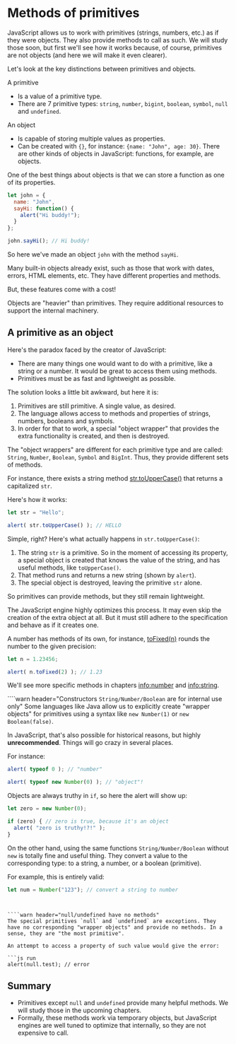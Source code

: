 # Methods of primitives

JavaScript allows us to work with primitives (strings, numbers, etc.) as if they were objects. They also provide methods to call as such. We will study those soon, but first we'll see how it works because, of course, primitives are not objects (and here we will make it even clearer).

Let's look at the key distinctions between primitives and objects.

A primitive

- Is a value of a primitive type.
- There are 7 primitive types: `string`, `number`, `bigint`, `boolean`, `symbol`, `null` and `undefined`.

An object

- Is capable of storing multiple values as properties.
- Can be created with `{}`, for instance: `{name: "John", age: 30}`. There are other kinds of objects in JavaScript: functions, for example, are objects.

One of the best things about objects is that we can store a function as one of its properties.

```js run
let john = {
  name: "John",
  sayHi: function() {
    alert("Hi buddy!");
  }
};

john.sayHi(); // Hi buddy!
```

So here we've made an object `john` with the method `sayHi`.

Many built-in objects already exist, such as those that work with dates, errors, HTML elements, etc. They have different properties and methods.

But, these features come with a cost!

Objects are "heavier" than primitives. They require additional resources to support the internal machinery.

## A primitive as an object

Here's the paradox faced by the creator of JavaScript:

- There are many things one would want to do with a primitive, like a string or a number. It would be great to access them using methods.
- Primitives must be as fast and lightweight as possible.

The solution looks a little bit awkward, but here it is:

1. Primitives are still primitive. A single value, as desired.
2. The language allows access to methods and properties of strings, numbers, booleans and symbols.
3. In order for that to work, a special "object wrapper" that provides the extra functionality is created, and then is destroyed.

The "object wrappers" are different for each primitive type and are called: `String`, `Number`, `Boolean`, `Symbol` and `BigInt`. Thus, they provide different sets of methods.

For instance, there exists a string method [str.toUpperCase()](https://developer.mozilla.org/en/docs/Web/JavaScript/Reference/Global_Objects/String/toUpperCase) that returns a capitalized `str`.

Here's how it works:

```js run
let str = "Hello";

alert( str.toUpperCase() ); // HELLO
```

Simple, right? Here's what actually happens in `str.toUpperCase()`:

1. The string `str` is a primitive. So in the moment of accessing its property, a special object is created that knows the value of the string, and has useful methods, like `toUpperCase()`.
2. That method runs and returns a new string (shown by `alert`).
3. The special object is destroyed, leaving the primitive `str` alone.

So primitives can provide methods, but they still remain lightweight.

The JavaScript engine highly optimizes this process. It may even skip the creation of the extra object at all. But it must still adhere to the specification and behave as if it creates one.

A number has methods of its own, for instance, [toFixed(n)](https://developer.mozilla.org/en-US/docs/Web/JavaScript/Reference/Global_Objects/Number/toFixed) rounds the number to the given precision:

```js run
let n = 1.23456;

alert( n.toFixed(2) ); // 1.23
```

We'll see more specific methods in chapters <info:number> and <info:string>.


````warn header="Constructors `String/Number/Boolean` are for internal use only"
Some languages like Java allow us to explicitly create "wrapper objects" for primitives using a syntax like `new Number(1)` or `new Boolean(false)`.

In JavaScript, that's also possible for historical reasons, but highly **unrecommended**. Things will go crazy in several places.

For instance:

```js run
alert( typeof 0 ); // "number"

alert( typeof new Number(0) ); // "object"!
```

Objects are always truthy in `if`, so here the alert will show up:

```js run
let zero = new Number(0);

if (zero) { // zero is true, because it's an object
  alert( "zero is truthy!?!" );
}
```

On the other hand, using the same functions `String/Number/Boolean` without `new` is totally fine and useful thing. They convert a value to the corresponding type: to a string, a number, or a boolean (primitive).

For example, this is entirely valid:
```js
let num = Number("123"); // convert a string to number
```
````


````warn header="null/undefined have no methods"
The special primitives `null` and `undefined` are exceptions. They have no corresponding "wrapper objects" and provide no methods. In a sense, they are "the most primitive".

An attempt to access a property of such value would give the error:

```js run
alert(null.test); // error
````

## Summary

- Primitives except `null` and `undefined` provide many helpful methods. We will study those in the upcoming chapters.
- Formally, these methods work via temporary objects, but JavaScript engines are well tuned to optimize that internally, so they are not expensive to call.
